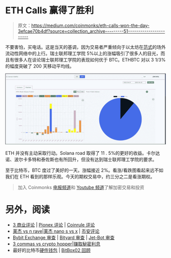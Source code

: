 # ETH Calls 赢得了胜利

> 原文：<https://medium.com/coinmonks/eth-calls-won-the-day-3efcae70b4df?source=collection_archive---------51----------------------->

不要害怕，买电话。这是当天的基调，因为交易者严重倾向于以太坊在[范式](https://www.linkedin.com/company/paradigmco/)的场外流动性网络中的上行。瑞士联邦理工学院 5%以上的涨幅吸引了很多人的目光，而且有很多人在谈论瑞士联邦理工学院的表现如何优于 BTC。ETHBTC 对以 3 1/3%的幅度突破了 200 天移动平均线。

![](img/5c2e582c2700c05d521a563208cf356b.png)

ETH 并没有主动采取行动。Solana road 取得了 11 . 5%的更好的收益。卡尔达诺、波尔卡多特和泰佐斯也有所回升，但没有达到瑞士联邦理工学院的要求。

至于比特币，BTC 度过了美好的一天。涨幅接近 2%。看涨/看跌图看起来远不如我们在 ETH 看到的那样乐观。今天的期权交易中，约三分之二是看涨期权。

> 加入 Coinmonks [电报频道](https://t.me/coincodecap)和 [Youtube 频道](https://www.youtube.com/c/coinmonks/videos)了解加密交易和投资

# 另外，阅读

*   [3 商业评论](/coinmonks/3commas-review-an-excellent-crypto-trading-bot-2020-1313a58bec92) | [Pionex 评论](https://coincodecap.com/pionex-review-exchange-with-crypto-trading-bot) | [Coinrule 评论](/coinmonks/coinrule-review-2021-a-beginner-friendly-crypto-trading-bot-daf0504848ba)
*   [莱杰 vs n rave](/coinmonks/ledger-vs-ngrave-zero-7e40f0c1d694)|[莱杰 nano s vs x](/coinmonks/ledger-nano-s-vs-x-battery-hardware-price-storage-59a6663fe3b0) | [币安评论](/coinmonks/binance-review-ee10d3bf3b6e)
*   [Bybit Exchange 审查](/coinmonks/bybit-exchange-review-dbd570019b71) | [Bityard 审查](https://coincodecap.com/bityard-reivew) | [Jet-Bot 审查](https://coincodecap.com/jet-bot-review)
*   [3 commas vs crypto hopper](/coinmonks/3commas-vs-pionex-vs-cryptohopper-best-crypto-bot-6a98d2baa203)|[赚取秘密利息](/coinmonks/earn-crypto-interest-b10b810fdda3)
*   最好的比特币[硬件钱包](/coinmonks/hardware-wallets-dfa1211730c6) | [BitBox02 回顾](/coinmonks/bitbox02-review-your-swiss-bitcoin-hardware-wallet-c36c88fff29)